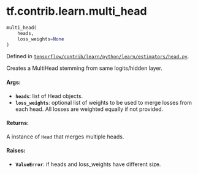 <div itemscope itemtype="http://developers.google.com/ReferenceObject">
<meta itemprop="name" content="tf.contrib.learn.multi_head" />
</div>

# tf.contrib.learn.multi_head

``` python
multi_head(
    heads,
    loss_weights=None
)
```



Defined in [`tensorflow/contrib/learn/python/learn/estimators/head.py`](https://www.tensorflow.org/code/tensorflow/contrib/learn/python/learn/estimators/head.py).

Creates a MultiHead stemming from same logits/hidden layer.

#### Args:

* <b>`heads`</b>: list of Head objects.
* <b>`loss_weights`</b>: optional list of weights to be used to merge losses from
      each head. All losses are weighted equally if not provided.


#### Returns:

  A instance of `Head` that merges multiple heads.


#### Raises:

* <b>`ValueError`</b>: if heads and loss_weights have different size.
